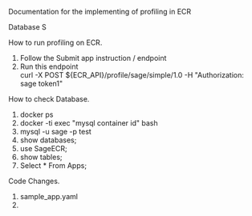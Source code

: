 Documentation for the implementing of profiling in ECR


Database S

How to run profiling on ECR.

1. Follow the Submit app instruction / endpoint
2. Run this endpoint  
    curl -X POST ${ECR_API}/profile/sage/simple/1.0 -H "Authorization: sage token1"



How to check Database.

1. docker ps
2. docker -ti exec "mysql container id" bash
3. mysql -u sage -p test
4. show databases;
5. use SageECR;
6. show tables;
7. Select * From Apps;

Code Changes.
1. sample_app.yaml
2.